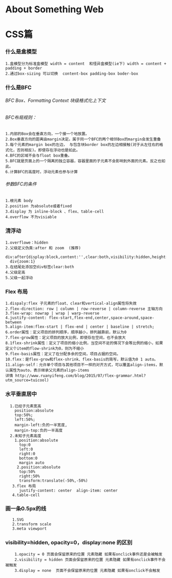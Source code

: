 # About Something Web
# CSS篇

### 什么是盒模型
    1.盒模型分为标准盒模型 width = content  和怪异盒模型(ie下) width = content + padding + border 
    2.通过box-sizing 可以切换  content-box padding-box boder-box 
  
### 什么是BFC 
  ###### BFC Box、Formatting Context 块级格式化上下文
  ###### BFC布局规则：
    1.内部的Box会在垂直方向，一个接一个地放置。
    2.Box垂直方向的距离由margin决定。属于同一个BFC的两个相邻Box的margin会发生重叠
    3.每个元素的margin box的左边， 与包含块border box的左边相接触(对于从左往右的格式化，否则相反)。即使存在浮动也是如此。
    4.BFC的区域不会与float box重叠。
    5.BFC就是页面上的一个隔离的独立容器，容器里面的子元素不会影响到外面的元素。反之也如此。
    6.计算BFC的高度时，浮动元素也参与计算
  ###### 参数BFC的条件
    1.根元素 body
    2.position 为absolute或者fixed
    3.display 为 inline-block 、flex、table-cell
    4.overflow 不为visiable
    
### 清浮动
    1.overflowe：hidden
    2.父级定义伪类:after 和 zoom  (推荐)
      div:after{display:block,content:'',clear:both,visibility:hidden,height:0}
      div{zoom:1}
    3.在结尾处添加空div标签clear:both
    4.父级定高
    5.父级一起浮动
  
### Flex 布局
    1.dispaly:flex 子元素的float、clear和vertical-align属性将失效
    2.flex-direction: row | column | row-reverse | column-reverse 主轴方向
    3.flex-wrap: nowrap | wrap | warp-reverse 
    4.justify-content: flex-start,flex-end,center,space-around,space-between
    5.align-item:flex-start | flex-end | center | baseline | stretch; 
    6.order属性：定义项目的排列顺序，顺序越小，排列越靠前，默认为0
    7.flex-grow属性：定义项目的放大比例，即使存在空间，也不会放大
    8.1flex-shrink属性：定义了项目的缩小比例，当空间不足的情况下会等比例的缩小，如果定义个item的flow-shrink为0，则为不缩小
    9.flex-basis属性：定义了在分配多余的空间，项目占据的空间。
    10.flex：是flex-grow和flex-shrink、flex-basis的简写，默认值为0 1 auto。
    11.align-self：允许单个项目与其他项目不一样的对齐方式，可以覆盖align-items，默认属性为auto，表示继承父元素的align-items
    详情 http://www.ruanyifeng.com/blog/2015/07/flex-grammar.html?utm_source=tuicool)
  
### 水平垂直居中
      1.已经子元素宽高
        position:absolute
        top:50%;
        left:50%;
        margin-left:负的一半宽度,
        margin-top:负的一半高度
      2.未知子元素高度
        1.position:absolute
          top:0
          left:0
          right:0
          bottom:0
          margin auto
         2.position:absolute
          top:50%
          right:50%
          transform:translate(-50%,-50%)
       3.flex 布局 
          justify-content: center  align-item: center
       4.table-cell
       
### 画一条0.5px的线
       1.SVG
       2.transform scale
       3.meta viewport
       
### visibility=hidden, opacity=0，display:none 的区别
        1.opacity = 0 页面会保留原来的位置 元素隐藏 如果有onclick事件还是会被触发
        2.visibility = hidden 页面会保留原来的位置 元素隐藏 如果有onclick事件不会被触发
        3.display = none  页面不会保留原来的位置 元素隐藏 如果有onclick不会触发
    
    
      
